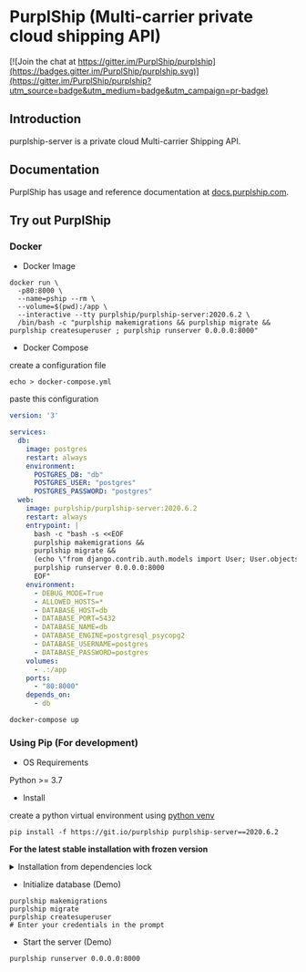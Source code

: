 # PurplShip (Multi-carrier private cloud shipping API)

[![Join the chat at https://gitter.im/PurplShip/purplship](https://badges.gitter.im/PurplShip/purplship.svg)](https://gitter.im/PurplShip/purplship?utm_source=badge&utm_medium=badge&utm_campaign=pr-badge)

## Introduction

purplship-server is a private cloud Multi-carrier Shipping API.


## Documentation

PurplShip has usage and reference documentation at [docs.purplship.com](https://docs.purplship.com).


## Try out PurplShip

### Docker

- Docker Image

```shell script
docker run \
  -p80:8000 \
  --name=pship --rm \
  --volume=$(pwd):/app \
  --interactive --tty purplship/purplship-server:2020.6.2 \
  /bin/bash -c "purplship makemigrations && purplship migrate && purplship createsuperuser ; purplship runserver 0.0.0.0:8000"
```

- Docker Compose

create a configuration file

```shell script
echo > docker-compose.yml
```

paste this configuration
```yaml
version: '3'

services:
  db:
    image: postgres
    restart: always
    environment:
      POSTGRES_DB: "db"
      POSTGRES_USER: "postgres"
      POSTGRES_PASSWORD: "postgres"
  web:
    image: purplship/purplship-server:2020.6.2
    restart: always
    entrypoint: |
      bash -c "bash -s <<EOF
      purplship makemigrations &&
      purplship migrate &&
      (echo \"from django.contrib.auth.models import User; User.objects.create_superuser('admin', 'admin@example.com', 'demo')\" | purplship shell) > /dev/null 2>&1;
      purplship runserver 0.0.0.0:8000
      EOF"
    environment:
      - DEBUG_MODE=True
      - ALLOWED_HOSTS=*
      - DATABASE_HOST=db
      - DATABASE_PORT=5432
      - DATABASE_NAME=db
      - DATABASE_ENGINE=postgresql_psycopg2
      - DATABASE_USERNAME=postgres
      - DATABASE_PASSWORD=postgres
    volumes:
      - .:/app
    ports:
      - "80:8000"
    depends_on:
      - db
```

```shell script
docker-compose up
```


### Using Pip (For development)

- OS Requirements

Python >= 3.7 

- Install

create a python virtual environment using [python venv](https://docs.python.org/3/tutorial/venv.html)

```shell script
pip install -f https://git.io/purplship purplship-server==2020.6.2
```

**For the latest stable installation with frozen version**

<details>
<summary>Installation from dependencies lock</summary>

copy this in a `requirement.txt` file

```text
-f https://git.io/purplship
asgiref==3.2.7
attrs==19.3.0
certifi==2020.4.5.2
chardet==3.0.4
coreapi==2.3.3
coreschema==0.0.4
Django==3.0.7
djangorestframework==3.11.0
djangorestframework-camel-case==1.1.2
drf-yasg==1.17.1
idna==2.9
inflection==0.5.0
itypes==1.2.0
Jinja2==2.11.2
jstruct==2020.4.0
lxml==4.5.1
MarkupSafe==1.1.1
packaging==20.4
purplship==2020.6.1
purplship-server==2020.6.2
purplship-server.core==2020.6.2
purplship-server.proxy==2020.6.2
purplship.canadapost==2020.6.1
purplship.dhl==2020.6.1
purplship.fedex==2020.6.1
purplship.package==2020.6.1
purplship.purolator==2020.6.1
purplship.ups==2020.6.1
py-canadapost==2020.4.0
py-dhl==2020.4.0
py-fedex==2020.3.0
py-purolator==2020.4.0
py-soap==2020.3.0
py-ups==2020.3.0
pyparsing==2.4.7
pytz==2020.1
requests==2.23.0
ruamel.yaml==0.16.10
ruamel.yaml.clib==0.2.0
six==1.15.0
sqlparse==0.3.1
uritemplate==3.0.1
urllib3==1.25.9
xmltodict==0.12.0
```

```shell script
pip install -r requirement.txt
```
</details>


- Initialize database (Demo)

```shell script
purplship makemigrations
purplship migrate
purplship createsuperuser
# Enter your credentials in the prompt
```

- Start the server (Demo)

```shell script
purplship runserver 0.0.0.0:8000
```
